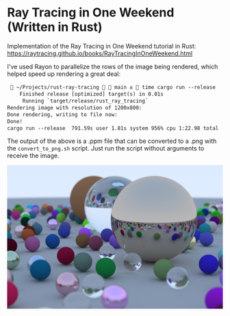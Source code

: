 # Ray Tracing in One Weekend (Written in Rust)

Implementation of the Ray Tracing in One Weekend tutorial in Rust: https://raytracing.github.io/books/RayTracingInOneWeekend.html

I've used Rayon to parallelize the rows of the image being rendered, which helped speed up rendering a great deal:

```
  ~/Projects/rust-ray-tracing   main ±  time cargo run --release
    Finished release [optimized] target(s) in 0.01s
     Running `target/release/rust_ray_tracing`
Rendering image with resolution of 1200x800:
Done rendering, writing to file now:
Done!
cargo run --release  791.59s user 1.81s system 956% cpu 1:22.98 total
```

The output of the above is a .ppm file that can be converted to a .png with the `convert_to_png.sh` script. Just run the script without arguments to receive the image.

![Resulting Image](result.png)